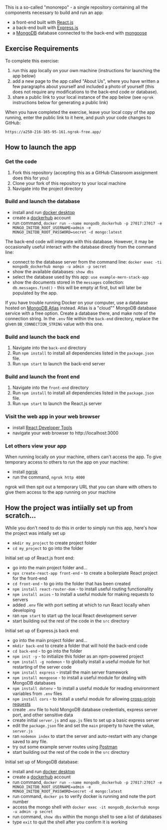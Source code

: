 This is a so-called "monorepo" - a single repository containing all the components necessary to build and run an app:

- a front-end built with [React.js](https://reactjs.org)
- a back-end built with [Express.js](http://express.js.com)
- a [MongoDB](https://mongodb.com) database connected to the back-end with [mongoose](https://mongoosejs.com)

## Exercise Requirements

To complete this exercise:

1. run this app locally on your own machine (instructions for launching the app below)
1. add a new page to the app called "About Us", where you have written a few paragraphs about yourself and included a photo of yourself (this does not require any modifications to the back-end code or database).
1. share a public link to your local instance of the app below (see `ngrok` instructions below for generating a public link)

When you have completed the exercise, leave your local copy of the app running, enter the public link to it here, and push your code changes to GitHub:

```
https://a250-216-165-95-161.ngrok-free.app/
```

## How to launch the app

### Get the code

1. Fork this repository (accepting this as a GitHub Classroom assignment does this for you)
1. Clone your fork of this repository to your local machine
1. Navigate into the project directory

### Build and launch the database

- install and run [docker desktop](https://www.docker.com/get-started)
- create a [dockerhub](https://hub.docker.com/signup) account
- run command, `docker run --name mongodb_dockerhub -p 27017:27017 -e MONGO_INITDB_ROOT_USERNAME=admin -e MONGO_INITDB_ROOT_PASSWORD=secret -d mongo:latest`

The back-end code will integrate with this database. However, it may be occasionally useful interact with the database directly from the command line:

- connect to the database server from the command line: `docker exec -ti mongodb_dockerhub mongo -u admin -p secret`
- show the available databases: `show dbs`
- select the database used by this app: `use example-mern-stack-app`
- show the documents stored in the `messages` collection: `db.messages.find()` - this will be empty at first, but will later be populated by the app.

If you have trouble running Docker on your computer, use a database hosted on [MongoDB Atlas](https://www.mongodb.com/atlas) instead. Atlas is a "cloud"" MongoDB database service with a free option. Create a database there, and make note of the connection string. In the `.env` file within the `back-end` directory, replace the given `DB_CONNECTION_STRING` value with this one.

### Build and launch the back end

1. Navigate into the `back-end` directory
1. Run `npm install` to install all dependencies listed in the `package.json` file.
1. Run `npm start` to launch the back-end server

### Build and launch the front end

1. Navigate into the `front-end` directory
1. Run `npm install` to install all dependencies listed in the `package.json` file.
1. Run `npm start` to launch the React.js server

### Visit the web app in your web browser

- install [React Developer Tools](https://chrome.google.com/webstore/detail/react-developer-tools/fmkadmapgofadopljbjfkapdkoienihi)
- navigate your web browser to http://localhost:3000

### Let others view your app

When running locally on your machine, others can't access the app. To give temporary access to others to run the app on your machine:

- install [ngrok](https://ngrok.com/download)
- run the command, `ngrok http 4000`

ngrok will then spit out a temporary URL that you can share with others to give them access to the app running on your machine

## How the project was intiially set up from scratch...

While you don't need to do this in order to simply run this app, here's how the project was intially set up

- `mkdir my_project` to create project folder
- `cd my_project` to go into the folder

Initial set up of React.js front end:

- go into the main project folder and...
- `npx create-react-app front-end` - to create a boilerplate React project for the front-end
- `cd front-end` - to go into the folder that has been created
- `npm install react-router-dom` - to install useful routing functionality
- `npm install axios` - to install a useful module for making requests to servers
- added `.env` file with port setting at which to run React locally when developing
- ran `npm start` to start up the local React development server
- start building out the rest of the code in the `src` directory

Initial set up of Express.js back end:

- go into the main project folder and...
- `mkdir back-end` to create a folder that will hold the back-end code
- `cd back-end` - to go into the folder
- `npm init -y` - to initialize this folder as an npm-powered project
- `npm install -g nodemon` - to globally install a useful module for hot restarting of the server code
- `npm install express` - install the main server framework
- `npm install mongoose` - to install a useful module for dealing with MongoDB databases
- `npm install dotenv` - to install a useful module for reading environment variables from `.env` files
- `npm install cors` - to install a useful module for allowing [cross-origin requests](https://developer.mozilla.org/en-US/docs/Web/HTTP/CORS)
- create `.env` file to hold MongoDB database credentials, express server port, and other sensitive data
- create initial `server.js` and `app.js` files to set up a basic express server
- edit the `package.json` file and set the `main` property to have the value, `server.js`
- ran `nodemon index` to start the server and auto-restart with any change saved to any file.
- try out some example server routes using [Postman](https://www.postman.com/)
- start building out the rest of the code in the `src` directory

Initial set up of MongoDB database:

- install and run [docker desktop](https://www.docker.com/get-started)
- create a [dockerhub](https://hub.docker.com/signup) account
- run command, `docker run --name mongodb_dockerhub -p 27017:27017 -e MONGO_INITDB_ROOT_USERNAME=admin -e MONGO_INITDB_ROOT_PASSWORD=secret -d mongo:latest`
- run command, `docker ps` to verify docker is running and note the port number
- access the mongo shell with `docker exec -it mongodb_dockerhub mongo -u admin -p secret`
- run command, `show dbs` within the mongo shell to see a list of databases
- type `exit` to quit the shell after you confirm it is working
